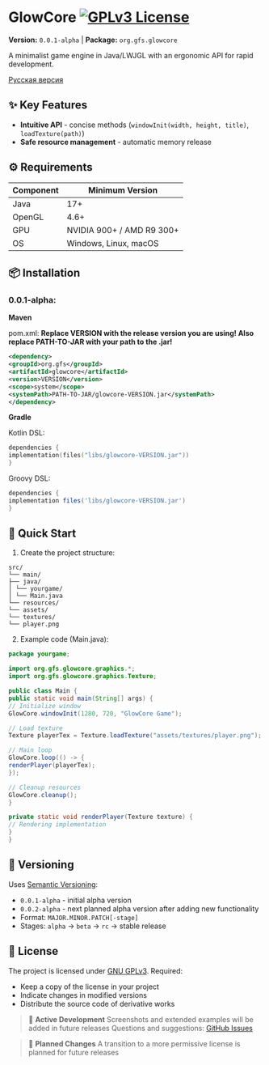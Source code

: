 # GlowCore [![GPLv3 License](https://img.shields.io/badge/License-GPL%20v3-yellow.svg)](https://opensource.org/licenses/)
**Version:** `0.0.1-alpha` | **Package:** `org.gfs.glowcore`

A minimalist game engine in Java/LWJGL with an ergonomic API for rapid development.

[Русская версия](README_RU.md)

## ✨ Key Features
- **Intuitive API** - concise methods (`windowInit(width, height, title)`, `loadTexture(path)`)
- **Safe resource management** - automatic memory release

## ⚙️ Requirements
| Component | Minimum Version |
| --------- | -------------- |
| Java | 17+ |
| OpenGL | 4.6+ |
| GPU | NVIDIA 900+ / AMD R9 300+ |
| OS | Windows, Linux, macOS |

## 📦 Installation

### 0.0.1-alpha:

**Maven**

pom.xml:
**Replace VERSION with the release version you are using! Also replace PATH-TO-JAR with your path to the .jar!**

```xml
<dependency>
<groupId>org.gfs</groupId>
<artifactId>glowcore</artifactId>
<version>VERSION</version>
<scope>system</scope>
<systemPath>PATH-TO-JAR/glowcore-VERSION.jar</systemPath>
</dependency>
```

**Gradle**

Kotlin DSL:
```kts
dependencies {
implementation(files("libs/glowcore-VERSION.jar"))
}
```

Groovy DSL:
```groovy
dependencies {
implementation files('libs/glowcore-VERSION.jar')
}
```

## 🚀 Quick Start
1. Create the project structure:
```
src/
└── main/
├── java/
│ └── yourgame/
│ └── Main.java
└── resources/
└── assets/
└── textures/
└── player.png
```

2. Example code (Main.java):
```java
package yourgame;

import org.gfs.glowcore.graphics.*;
import org.gfs.glowcore.graphics.Texture;

public class Main {
public static void main(String[] args) {
// Initialize window
GlowCore.windowInit(1280, 720, "GlowCore Game");

// Load texture
Texture playerTex = Texture.loadTexture("assets/textures/player.png");

// Main loop
GlowCore.loop(() -> {
renderPlayer(playerTex);
});

// Cleanup resources
GlowCore.cleanup();
}

private static void renderPlayer(Texture texture) {
// Rendering implementation
}
}
```

## 🔄 Versioning
Uses [Semantic Versioning](https://semver.org/):
- `0.0.1-alpha` - initial alpha version
- `0.0.2-alpha` - next planned alpha version after adding new functionality
- Format: `MAJOR.MINOR.PATCH[-stage]`
- Stages: `alpha` → `beta` → `rc` → stable release

## 📜 License
The project is licensed under [GNU GPLv3](LICENSE). Required:
- Keep a copy of the license in your project
- Indicate changes in modified versions
- Distribute the source code of derivative works

> 🚧 **Active Development**
> Screenshots and extended examples will be added in future releases
> Questions and suggestions: [GitHub Issues](https://github.com/BronzeCode/GlowCore/issues)

> 🔄 **Planned Changes**
> A transition to a more permissive license is planned for future releases